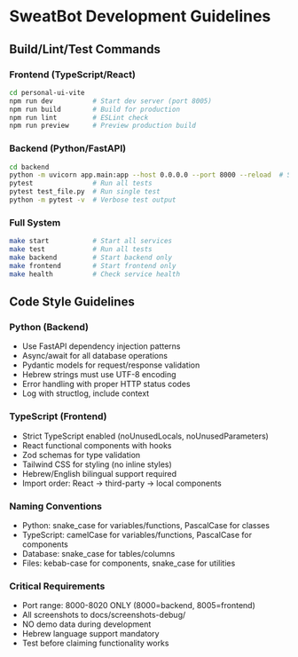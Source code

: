 # SweatBot Development Guidelines

## Build/Lint/Test Commands

### Frontend (TypeScript/React)
```bash
cd personal-ui-vite
npm run dev          # Start dev server (port 8005)
npm run build        # Build for production
npm run lint         # ESLint check
npm run preview      # Preview production build
```

### Backend (Python/FastAPI)
```bash
cd backend
python -m uvicorn app.main:app --host 0.0.0.0 --port 8000 --reload  # Start dev server
pytest               # Run all tests
pytest test_file.py  # Run single test
python -m pytest -v  # Verbose test output
```

### Full System
```bash
make start           # Start all services
make test            # Run all tests
make backend         # Start backend only
make frontend        # Start frontend only
make health          # Check service health
```

## Code Style Guidelines

### Python (Backend)
- Use FastAPI dependency injection patterns
- Async/await for all database operations
- Pydantic models for request/response validation
- Hebrew strings must use UTF-8 encoding
- Error handling with proper HTTP status codes
- Log with structlog, include context

### TypeScript (Frontend)
- Strict TypeScript enabled (noUnusedLocals, noUnusedParameters)
- React functional components with hooks
- Zod schemas for type validation
- Tailwind CSS for styling (no inline styles)
- Hebrew/English bilingual support required
- Import order: React → third-party → local components

### Naming Conventions
- Python: snake_case for variables/functions, PascalCase for classes
- TypeScript: camelCase for variables/functions, PascalCase for components
- Database: snake_case for tables/columns
- Files: kebab-case for components, snake_case for utilities

### Critical Requirements
- Port range: 8000-8020 ONLY (8000=backend, 8005=frontend)
- All screenshots to docs/screenshots-debug/
- NO demo data during development
- Hebrew language support mandatory
- Test before claiming functionality works